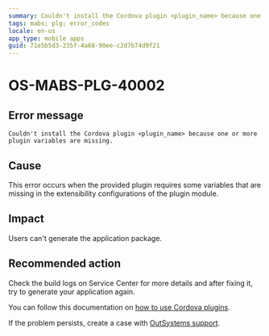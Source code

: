 ```yaml
---
summary: Couldn't install the Cordova plugin <plugin_name> because one or more plugin variables are missing
tags: mabs; plg; error_codes
locale: en-us
app_type: mobile apps
guid: 71e5b5d3-235f-4a68-90ee-c2d7b74d9f21
---
```


# OS-MABS-PLG-40002

## Error message

`Couldn't install the Cordova plugin <plugin_name> because one or more plugin
variables are missing.`

## Cause

This error occurs when the provided plugin requires some variables that are
missing in the extensibility configurations of the plugin module.

## Impact

Users can't generate the application package.

## Recommended action

Check the build logs on Service Center for more details and after fixing it,
try to generate your application again.

You can follow this documentation on [how to use Cordova
plugins](https://success.outsystems.com/Documentation/11/Extensibility_and_Integration/Mobile_Plugins/Using_Cordova_Plugins).

If the problem persists, create a case with [OutSystems
support](https://www.outsystems.com/support/portal/open-support-case?ErrorCode=OS-MABS-PLG-40002).
